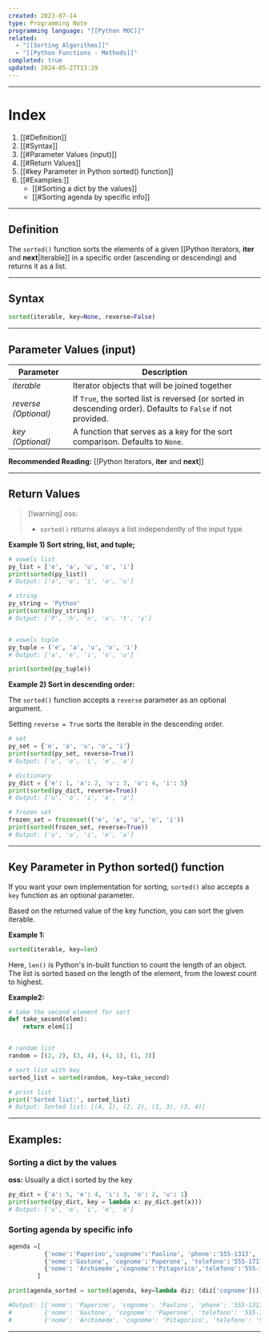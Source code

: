 ```yaml
---
created: 2023-07-14
type: Programming Note
programming language: "[[Python MOC]]"
related:
  - "[[Sorting Algorithms]]"
  - "[[Python Functions - Methods]]"
completed: true
updated: 2024-05-27T13:29
---
```

---
# Index
1. [[#Definition]]
2. [[#Syntax]]
3. [[#Parameter Values (input)]]
4. [[#Return Values]]
5. [[#key Parameter in Python sorted() function]]
6. [[#Examples:]]
	- [[#Sorting a dict by the values]]
	- [[#Sorting agenda by specific info]]

---
## Definition 
The `sorted()` function sorts the elements of a given [[Python Iterators, __iter__ and __next__|iterable]] in a specific order (ascending or descending) and returns it as a list.

---
## Syntax
```python
sorted(iterable, key=None, reverse=False)
```

---
## Parameter Values (input)

|Parameter|Description|
|---|---|
|*iterable*| Iterator objects that will be joined together |
|*reverse (Optional)*|If `True`, the sorted list is reversed (or sorted in descending order). Defaults to `False` if not provided.|
|*key (Optional)* | A function that serves as a key for the sort comparison. Defaults to `None`. |

**Recommended Reading:** [[Python Iterators, __iter__ and __next__]]

---
## Return Values

>[!warning] oss:
> - `sorted()` returns always a list independently of the input type

**Example 1) Sort string, list, and tuple;**
```python
# vowels list
py_list = ['e', 'a', 'u', 'o', 'i']
print(sorted(py_list)) 
# Output: ['a', 'e', 'i', 'o', 'u']

# string
py_string = 'Python'
print(sorted(py_string)) 
# Output: ['P', 'h', 'n', 'o', 't', 'y']


# vowels tuple
py_tuple = ('e', 'a', 'u', 'o', 'i') 
# Output: ['a', 'e', 'i', 'o', 'u']

print(sorted(py_tuple))
```

**Example 2) Sort in descending order:**

The `sorted()` function accepts a `reverse` parameter as an optional argument.

Setting `reverse = True` sorts the iterable in the descending order.
```python
# set
py_set = {'e', 'a', 'u', 'o', 'i'}
print(sorted(py_set, reverse=True))
# Output: ['u', 'o', 'i', 'e', 'a']

# dictionary
py_dict = {'e': 1, 'a': 2, 'u': 3, 'o': 4, 'i': 5}
print(sorted(py_dict, reverse=True))
# Output: ['u', 'o', 'i', 'e', 'a']

# frozen set
frozen_set = frozenset(('e', 'a', 'u', 'o', 'i'))
print(sorted(frozen_set, reverse=True))
# Output: ['u', 'o', 'i', 'e', 'a']
```

---
## Key Parameter in Python sorted() function

If you want your own implementation for sorting, `sorted()` also accepts a `key` function as an optional parameter.

Based on the returned value of the key function, you can sort the given iterable.

**Example 1:**
```python
sorted(iterable, key=len)
```
Here, `len()` is Python's in-built function to count the length of an object.
The list is sorted based on the length of the element, from the lowest count to highest.

**Example2:**
``` python
# take the second element for sort
def take_second(elem):
    return elem[1]


# random list
random = [(2, 2), (3, 4), (4, 1), (1, 3)]

# sort list with key
sorted_list = sorted(random, key=take_second)

# print list
print('Sorted list:', sorted_list)
# Output: Sorted list: [(4, 1), (2, 2), (1, 3), (3, 4)]
```

---
## Examples:

### Sorting a dict by the values
**oss:** Usually a dict i sorted by the key 

```python
py_dict = {'a': 5, 'e': 4, 'i': 3, 'o': 2, 'u': 1}
print(sorted(py_dict, key = lambda x: py_dict.get(x)))
# Output: ['u', 'o', 'i', 'e', 'a']
```

### Sorting agenda by specific info

``` python
agenda =[ 
		  {'nome':'Paperino','cognome':'Paolino', 'phone':'555-1313', 'city':'Paperopoli'},
		  {'nome':'Gastone', 'cognome':'Paperone', 'telefono':'555-1717', 'città':'Paperopoli'},
		  {'nome': 'Archimede','cognome':'Pitagorico','telefono':'555-11235', 'città': 'Paperopoli'}
		]

print(agenda_sorted = sorted(agenda, key=lambda diz: (diz['cognome'])))

#Output: [{'nome': 'Paperino', 'cognome': 'Paolino', 'phone': '555-1313', 'city': 'Paperopoli'}, 
#         {'nome': 'Gastone', 'cognome': 'Paperone', 'telefono': '555-1717', 'città': 'Paperopoli'}, 
#         {'nome': 'Archimede', 'cognome': 'Pitagorico', 'telefono': '555-11235', 'città': 'Paperopoli'}]

```


---